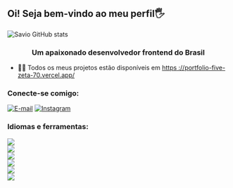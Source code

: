  <h2>Oi! Seja bem-vindo ao meu perfil🖐️</h2>
 
 ![Savio GitHub stats](https://github-readme-stats.vercel.app/api?username=Saviolss&show_icons=true&theme=onedark)
 
<h3 align="center">Um apaixonado desenvolvedor frontend do Brasil</h3>

- 👨‍💻 Todos os meus projetos estão disponíveis em [https ://portfolio-five-zeta-70.vercel.app/](https://portfolio-five-zeta-70.vercel.app/)



<h3 align="left">Conecte-se comigo:</h3>
<p align="left">
 
 [![E-mail ](https://img.shields.io/badge/Gmail-D14836?style=for-the-badge&logo=gmail&logoColor=white)](mailto:dev.saviols@gmail.com)  [![Instagram ](https://img.shields.io/badge/Instagram-E4405F?style=for-the-badge&logo=instagram&logoColor=white)](https://www.instagram.com/saviols_?igsh=Mmp4NmNtZGd1YTEw) 
</p>

<h3 align="left">Idiomas e ferramentas:</h3>
<div style="display: inlane_row">
 <img src="https://img.shields.io/badge/HTML5-E34F26?style=for-the-badge&logo=html5&logoColor=white)https://img.shields.io/badge/HTML5-E34F26?style=for-the-badge&logo=html5&logoColor=white"></div> <div style="display: inlane_row">
  <img src="https://img.shields.io/badge/CSS3-1572B6?style=for-the-badge&logo=css3&logoColor=white"
 </div> <div style="display: inlane_row" >
  <img src="https://img.shields.io/badge/JavaScript-F7DF1E?style=for-the-badge&logo=javascript&logoColor=black"
   </div> <div style="display: inlane_row">
  <img src="https://img.shields.io/badge/React-20232A?style=for-the-badge&logo=react&logoColor=61DAFB"
 </div> <div style="display: inlane_row" >
  <img src="https://img.shields.io/badge/Angular-DD0031?style=for-the-badge&logo=angular&logoColor=white"
 </div> <div style="display: inlane_row" >
  <img src="https://img.shields.io/badge/TypeScript-007ACC?style=for-the-badge&logo=typescript&logoColor=white"
 </div>
